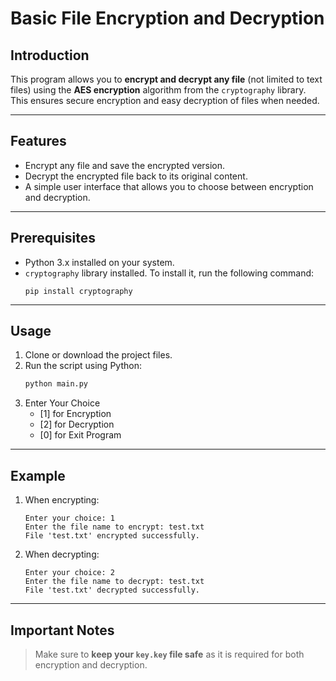 
# Basic File Encryption and Decryption

## Introduction  
This program allows you to **encrypt and decrypt any file** (not limited to text files) using the **AES encryption** algorithm from the `cryptography` library. This ensures secure encryption and easy decryption of files when needed.

---

## Features  
- Encrypt any file and save the encrypted version.  
- Decrypt the encrypted file back to its original content.  
- A simple user interface that allows you to choose between encryption and decryption.  

---

## Prerequisites  
- Python 3.x installed on your system.  
- `cryptography` library installed. To install it, run the following command:  
  ```
  pip install cryptography
  ```

---
## Usage
1. Clone or download the project files.
2. Run the script using Python:
   ```bash
   python main.py
   ```
3. Enter Your Choice
    - [1] for Encryption
    - [2] for Decryption
    - [0] for Exit Program
---

## Example

1. When encrypting:
   ```
   Enter your choice: 1
   Enter the file name to encrypt: test.txt
   File 'test.txt' encrypted successfully.
   ```

2. When decrypting:
   ```
   Enter your choice: 2
   Enter the file name to decrypt: test.txt
   File 'test.txt' decrypted successfully.
   ```

---

## Important Notes  
> Make sure to **keep your `key.key` file safe** as it is required for both encryption and decryption.
